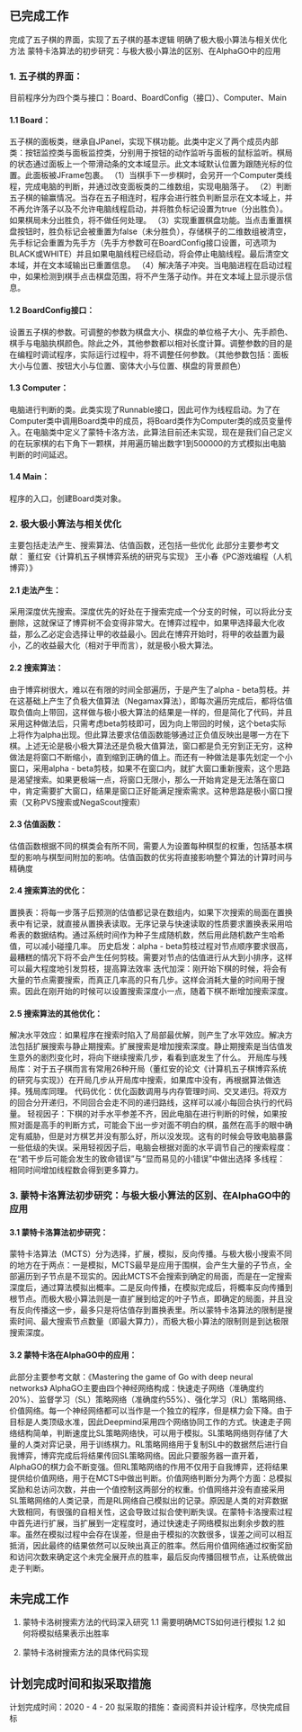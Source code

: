 ## 已完成工作
完成了五子棋的界面，实现了五子棋的基本逻辑
明确了极大极小算法与相关优化方法
蒙特卡洛算法的初步研究：与极大极小算法的区别、在AlphaGO中的应用

### 1. 五子棋的界面：
目前程序分为四个类与接口：Board、BoardConfig（接口）、Computer、Main
#### 1.1 Board：
五子棋的面板类，继承自JPanel，实现下棋功能。此类中定义了两个成员内部类：按钮监控类与面板监控类，分别用于按钮的动作监听与面板的鼠标监听。棋局的状态通过面板上一个带滑动条的文本域显示。此文本域默认位置为跟随光标的位置。此面板被JFrame包裹。
（1）当棋手下一步棋时，会另开一个Computer类线程，完成电脑的判断，并通过改变面板类的二维数组，实现电脑落子。
（2）判断五子棋的输赢情况。当存在五子相连时，程序会进行胜负判断显示在文本域上，并不再允许落子以及不允许电脑线程启动，并将胜负标记设置为true（分出胜负）。如果棋局未分出胜负，将不做任何处理。
（3）实现重置棋盘功能。当点击重置棋盘按钮时，胜负标记会被重置为false（未分胜负），存储棋子的二维数组被清空，先手标记会重置为先手方（先手方参数可在BoardConfig接口设置，可选项为BLACK或WHITE）并且如果电脑线程已经启动，将会停止电脑线程。最后清空文本域，并在文本域输出已重置信息。
（4）解决落子冲突。当电脑进程在启动过程中，如果检测到棋手点击棋盘范围，将不产生落子动作。并在文本域上显示提示信息。
#### 1.2 BoardConfig接口：
设置五子棋的参数。可调整的参数为棋盘大小、棋盘的单位格子大小、先手颜色、棋手与电脑执棋颜色。除此之外，其他参数都以相对长度计算。调整参数的目的是在编程时调试程序，实际运行过程中，将不调整任何参数。（其他参数包括：面板大小与位置、按钮大小与位置、窗体大小与位置、棋盘的背景颜色）
#### 1.3 Computer：
电脑进行判断的类。此类实现了Runnable接口，因此可作为线程启动。为了在Computer类中调用Board类中的成员，将Board类作为Computer类的成员变量传入。在电脑类中定义了蒙特卡洛方法，此算法目前还未实现，现在是我们自己定义的在玩家棋的右下角下一颗棋，并用遍历输出数字1到500000的方式模拟出电脑判断的时间延迟。
#### 1.4 Main：
程序的入口，创建Board类对象。
### 2. 极大极小算法与相关优化
主要包括走法产生、搜索算法、估值函数，还包括一些优化
此部分主要参考文献：
董红安《计算机五子棋博弈系统的研究与实现》
王小春《PC游戏编程（人机博弈）》
#### 2.1 走法产生：
采用深度优先搜索。深度优先的好处在于搜索完成一个分支的时候，可以将此分支删除，这就保证了博弈树不会变得非常大。在博弈过程中，如果甲选择最大化收益，那么乙必定会选择让甲的收益最小。因此在博弈开始时，将甲的收益置为最小，乙的收益最大化（相对于甲而言），就是极小极大算法。
#### 2.2 搜索算法：
由于博弈树很大，难以在有限的时间全部遍历，于是产生了alpha - beta剪枝。并在这基础上产生了负极大值算法（Negamax算法），即每次遍历完成后，都将估值取负值向上带回，这样做与极小极大算法的结果是一样的，但是简化了代码，并且采用这种做法后，只需考虑beta剪枝即可，因为向上带回的时候，这个beta实际上将作为alpha出现。但此算法要求估值函数能够通过正负值反映出是哪一方在下棋。上述无论是极小极大算法还是负极大值算法，窗口都是负无穷到正无穷，这种做法是将窗口不断缩小，直到缩到正确的值上。而还有一种做法是事先划定一个小窗口，采用alpha - beta剪枝，如果不在窗口内，就扩大窗口重新搜索，这个思路是渴望搜索。如果更极端一点，将窗口无限小，那么一开始肯定是无法落在窗口中，肯定需要扩大窗口，结果是窗口正好能满足搜索需求。这种思路是极小窗口搜索（又称PVS搜索或NegaScout搜索）
#### 2.3 估值函数：
估值函数根据不同的棋类会有所不同，需要人为设置每种棋型的权重，包括基本棋型的影响与棋型间附加的影响。估值函数的优劣将直接影响整个算法的计算时间与精确度
#### 2.4 搜索算法的优化：
置换表：将每一步落子后预测的估值都记录在数组内，如果下次搜索的局面在置换表中有记录，就直接从置换表读取。无序记录与快速读取的性质要求置换表采用哈希表的数据结构。通过系统时间作为种子生成随机数，然后用此随机数产生哈希值，可以减小碰撞几率。
历史启发：alpha - beta剪枝过程对节点顺序要求很高，最糟糕的情况下将不会产生任何剪枝。需要对节点的估值进行从大到小排序，这样可以最大程度地引发剪枝，提高算法效率
迭代加深：刚开始下棋的时候，将会有大量的节点需要搜索，而真正几率高的只有几步。这样会消耗大量的时间用于搜索。因此在刚开始的时候可以设置搜索深度小一点，随着下棋不断增加搜索深度。
#### 2.5 搜索算法的其他优化：
解决水平效应：如果程序在搜索时陷入了局部最优解，则产生了水平效应。解决方法包括扩展搜索与静止期搜索。扩展搜索是增加搜索深度。静止期搜索是当估值发生意外的剧烈变化时，将向下继续搜索几步，看看到底发生了什么。
开局库与残局库：对于五子棋而言有常用26种开局（董红安的论文《计算机五子棋博弈系统的研究与实现》）在开局几步从开局库中搜索，如果库中没有，再根据算法做选择。残局库同理。
代码优化：优化函数调用与内存管理时间、交叉递归。将双方的回合分开递归，不同回合会走不同的递归路线，这样可以减小每回合执行的代码量。
轻视因子：下棋的对手水平参差不齐，因此电脑在进行判断的时候，如果按照对面是高手的判断方式，可能会下出一步对面不明白的棋，虽然在高手的眼中确定有威胁，但是对方棋艺并没有那么好，所以没发现。这有的时候会导致电脑暴露一些低级的失误。采用轻视因子后，电脑会根据对面的水平调节自己的搜索程度：在“若干步后可能会发生的致命错误”与“显而易见的小错误”中做出选择
多线程：相同时间增加线程数会得到更多算力。
### 3. 蒙特卡洛算法初步研究：与极大极小算法的区别、在AlphaGO中的应用
#### 3.1 蒙特卡洛算法初步研究：
蒙特卡洛算法（MCTS）分为选择，扩展，模拟，反向传播。与极大极小搜索不同的地方在于两点：一是模拟，MCTS最早是应用于围棋，会产生大量的子节点，全部遍历到子节点是不现实的。因此MCTS不会搜索到确定的局面，而是在一定搜索深度后，通过算法模拟出概率。二是反向传播，在模拟完成后，将概率反向传播到根节点。而极大极小算法则是一直扩展到给定的叶子节点，即确定的局面，并且没有反向传播这一步，最多只是将估值存到置换表里。所以蒙特卡洛算法的限制是搜索时间、最大搜索节点数量（即最大算力），而极大极小算法的限制则是到达极限搜索深度。
#### 3.2 蒙特卡洛在AlphaGO中的应用：
此部分主要参考文献：《Mastering the game of Go with deep neural networks》
AlphaGO主要由四个神经网络构成：快速走子网络（准确度约20%）、监督学习（SL）策略网络（准确度约55%）、强化学习（RL）策略网络、价值网络。每一个神经网络都可以当作是一个独立的程序，但是棋力会下降。由于目标是人类顶级水准，因此Deepmind采用四个网络协同工作的方式。快速走子网络结构简单，判断速度比SL策略网络快，可以用于模拟。SL策略网络则存储了大量的人类对弈记录，用于训练棋力。RL策略网络用于复制SL中的数据然后进行自我博弈，博弈完成后将结果传回SL策略网络。因此只要服务器一直开着，AlphaGO的棋力会不断变强。但RL策略网络的作用不仅用于自我博弈，还将结果提供给价值网络，用于在MCTS中做出判断。价值网络判断分为两个方面：总模拟奖励和总访问次数，并由一个值控制这两部分的权重。价值网络并没有直接采用SL策略网络的人类记录，而是RL网络自己模拟出的记录。原因是人类的对弈数据大致相同，有很强的自相关性，这会导致过拟合使判断失误。在蒙特卡洛搜索过程中首先进行扩展，当扩展到一定程度时，通过快速走子网络模拟出剩余步数的胜率。虽然在模拟过程中会存在误差，但是由于模拟的次数很多，误差之间可以相互抵消，因此最终的结果依然可以反映出真正的胜率。然后用价值网络通过权衡奖励和访问次数来确定这个未完全展开点的胜率，最后反向传播回根节点，让系统做出走子判断。

## 未完成工作

1. 蒙特卡洛树搜索方法的代码深入研究
1.1 需要明确MCTS如何进行模拟
1.2 如何将模拟结果表示出胜率

2. 蒙特卡洛树搜索方法的具体代码实现

## 计划完成时间和拟采取措施
计划完成时间：2020 - 4 - 20
拟采取的措施：查阅资料并设计程序，尽快完成目标

